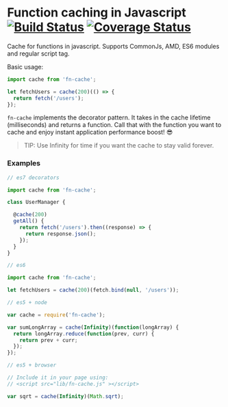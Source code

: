 # Function caching in Javascript [![Build Status](https://travis-ci.org/alejorod/cache.svg?branch=master)](https://travis-ci.org/alejorod/cache) [![Coverage Status](https://coveralls.io/repos/github/alejorod/cache/badge.svg?branch=master)](https://coveralls.io/github/alejorod/cache?branch=master)  

Cache for functions in javascript. Supports CommonJs, AMD, ES6 modules and regular script tag.

Basic usage:

```Javascript
import cache from 'fn-cache';

let fetchUsers = cache(200)(() => {
  return fetch('/users');
});
```

```fn-cache``` implements the decorator pattern. It takes in the cache lifetime (milliseconds) and returns a function. Call that with the function you want to cache and enjoy instant application performance boost! 😎

> TIP: Use Infinity for time if you want the cache to stay valid forever.

### Examples

```Javascript
// es7 decorators

import cache from 'fn-cache';

class UserManager {

  @cache(200)
  getAll() {
    return fetch('/users').then((response) => {
      return response.json();
    });
  }
}
```

```Javascript
// es6

import cache from 'fn-cache';

let fetchUsers = cache(200)(fetch.bind(null, '/users'));
```

```Javascript
// es5 + node

var cache = require('fn-cache');

var sumLongArray = cache(Infinity)(function(longArray) {
  return longArray.reduce(function(prev, curr) {
    return prev + curr;
  });
});
```

```Javascript
// es5 + browser

// Include it in your page using:
// <script src="lib/fn-cache.js" ></script>

var sqrt = cache(Infinity)(Math.sqrt);
```
